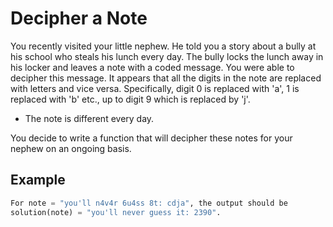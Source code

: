 # Decipher a Note

You recently visited your little nephew. He told you a story about a bully at his school who steals his lunch every day. The bully locks the lunch away in his locker and leaves a note with a coded message. You were able to decipher this message. It appears that all the digits in the note are replaced with letters and vice versa. Specifically, digit 0 is replaced with 'a', 1 is replaced with 'b' etc., up to digit 9 which is replaced by 'j'.

- The note is different every day. 

You decide to write a function that will decipher these notes for your nephew on an ongoing basis.

## Example

```python
For note = "you'll n4v4r 6u4ss 8t: cdja", the output should be
solution(note) = "you'll never guess it: 2390".
```